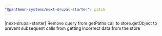 ```yaml
---
"@pantheon-systems/next-drupal-starter": patch
---
```


[next-drupal-starter] Remove query from getPaths call to store.getObject to prevent subsequent calls from getting incorrect data from the store

